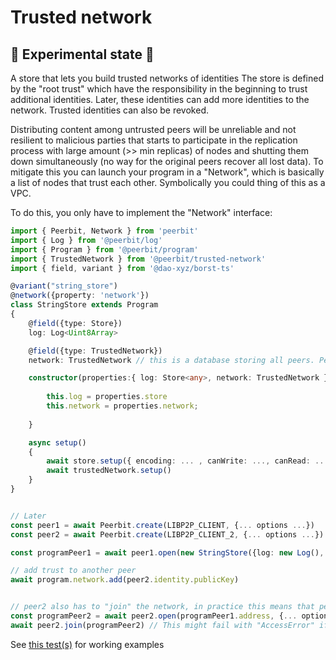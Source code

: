 # Trusted network
## 🚧 Experimental state 🚧

A store that lets you build trusted networks of identities
The store is defined by the "root trust" which have the responsibility in the beginning to trust additional identities. Later, these identities can add more identities to the network. 
Trusted identities can also be revoked.

Distributing content among untrusted peers will be unreliable and not resilient to malicious parties that starts to participate in the replication process with large amount (>> min replicas) of nodes and shutting them down simultaneously (no way for the original peers recover all lost data). To mitigate this you can launch your program in a "Network", which is basically a list of nodes that trust each other. Symbolically you could thing of this as a VPC.

To do this, you only have to implement the "Network" interface: 
```typescript
import { Peerbit, Network } from 'peerbit'
import { Log } from '@peerbit/log'
import { Program } from '@peerbit/program' 
import { TrustedNetwork } from '@peerbit/trusted-network' 
import { field, variant } from '@dao-xyz/borst-ts' 

@variant("string_store") 
@network({property: 'network'})
class StringStore extends Program
{
    @field({type: Store})
    log: Log<Uint8Array>

    @field({type: TrustedNetwork}) 
    network: TrustedNetwork // this is a database storing all peers. Peers that are trusted can add new peers

    constructor(properties:{ log: Store<any>, network: TrustedNetwork }) {
       
		this.log = properties.store
		this.network = properties.network;
        
    }

    async setup() 
    {
        await store.setup({ encoding: ... , canWrite: ..., canRead: ...})
        await trustedNetwork.setup()
    }
}


// Later 
const peer1 = await Peerbit.create(LIBP2P_CLIENT, {... options ...})
const peer2 = await Peerbit.create(LIBP2P_CLIENT_2, {... options ...})

const programPeer1 = await peer1.open(new StringStore({log: new Log(), network: new TrustedNetwork()}), {... options ...})

// add trust to another peer
await program.network.add(peer2.identity.publicKey) 


// peer2 also has to "join" the network, in practice this means that peer2 adds a record telling that its Peer ID trusts its libp2p Id
const programPeer2 = await peer2.open(programPeer1.address, {... options ...})
await peer2.join(programPeer2) // This might fail with "AccessError" if you do this too quickly after "open", because it has not yet received the full trust graph from peer1 yet
```

See [this test(s)](./src/__tests__/network.test.ts) for working examples
